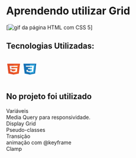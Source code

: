# Aprendendo utilizar Grid
[<img src="src/HTML-CSS-05.gif" alt="gif da página HTML com CSS 5">]
## Tecnologias Utilizadas:
<div style="display: inline_block"><br>
  <img align="center" alt="HTML" height="30" width="40" src="https://raw.githubusercontent.com/devicons/devicon/master/icons/html5/html5-original.svg">
  <img align="center" alt="CSS" height="30" width="40" src="https://raw.githubusercontent.com/devicons/devicon/master/icons/css3/css3-original.svg">
</div>

<br>

## No projeto foi utilizado<br>
Variáveis<br>
Media Query para responsividade.<br>
Display Grid<br>
Pseudo-classes<br>
Transição<br>
animação com @keyframe <br>
Clamp<br>


